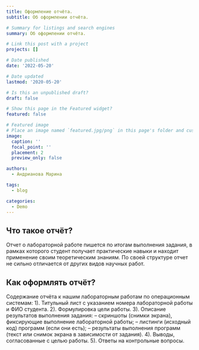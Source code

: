 ```yaml
---
title: Оформление отчёта.
subtitle: Об оформлении отчёта.

# Summary for listings and search engines
summary: Об оформлении отчёта.

# Link this post with a project
projects: []

# Date published
date: '2022-05-20'

# Date updated
lastmod: '2020-05-20'

# Is this an unpublished draft?
draft: false

# Show this page in the Featured widget?
featured: false

# Featured image
# Place an image named `featured.jpg/png` in this page's folder and customize its options here.
image:
  caption: ''
  focal_point: ''
  placement: 2
  preview_only: false

authors:
  - Андрианова Марина

tags:
  - blog

categories:
  - Demo
---
```


## Что такое отчёт?
Отчет о лабораторной работе пишется по итогам выполнения задания, в рамках которого студент получает практические навыки и находит применение своим теоретическим знаниям. По своей структуре отчет не сильно отличается от других видов научных работ.
## Как оформлять отчёт?
Содержание отчёта к нашим лабораторным работам по операционным системам:
1). Титульный лист с указанием номера лабораторной работы и ФИО студента.
2). Формулировка цели работы.
3). Описание результатов выполнения задания:
– скриншоты (снимки экрана), фиксирующие выполнение лабораторной работы;
– листинги (исходный код) программ (если они есть);
– результаты выполнения программ (текст или снимок экрана в зависимости от задания).
4). Выводы, согласованные с целью работы.
5). Ответы на контрольные вопросы.
